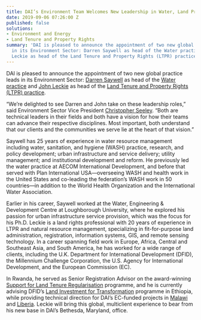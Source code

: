 ```yaml
---
title: DAI’s Environment Team Welcomes New Leadership in Water, Land Practices
date: 2019-09-06 07:26:00 Z
published: false
solutions:
- Environment and Energy
- Land Tenure and Property Rights
summary: 'DAI is pleased to announce the appointment of two new global practice leads
  in its Environment Sector: Darren Saywell as head of the Water practice and John
  Leckie as head of the Land Tenure and Property Rights (LTPR) practice. '
---
```


DAI is pleased to announce the appointment of two new global practice leads in its Environment Sector: [Darren Saywell](https://www.dai.com/who-we-are/our-team/darren-saywell) as head of the [Water practice](https://www.dai.com/our-work/solutions/environment-and-energy-solutions/water-and-sanitation-services-and-resource-management) and [John Leckie](https://www.dai.com/who-we-are/our-team/john-leckie) as head of the [Land Tenure and Property Rights (LTPR) practice](https://www.dai.com/our-work/solutions/environment-and-energy-solutions/land-tenure). 

“We’re delighted to see Darren and John take on these leadership roles,” said Environment Sector Vice President [Christopher Seeley](https://www.dai.com/who-we-are/our-team/christopher-seeley). “Both are technical leaders in their fields and both have a vision for how their teams can advance their respective disciplines. Most important, both understand that our clients and the communities we serve lie at the heart of that vision.”

Saywell has 25 years of experience in water resource management including water, sanitation, and hygiene (WASH) practice, research, and policy development; urban infrastructure and service delivery; utility management; and institutional development and reform. He previously led the water practice at AECOM International Development, and before that served with Plan International USA—overseeing WASH and health work in the United States and co-leading the federation’s WASH work in 50 countries—in addition to the World Health Organization and the International Water Association. 

Earlier in his career, Saywell worked at the Water, Engineering & Development Centre at Loughborough University, where he explored his passion for urban infrastructure service provision, which was the focus for his Ph.D.
Leckie is a land rights professional with 20 years of experience in LTPR and natural resource management, specializing in fit-for-purpose land administration, registration, information systems, GIS, and remote sensing technology. In a career spanning field work in Europe, Africa, Central and Southeast Asia, and South America, he has worked for a wide range of clients, including the U.K. Department for International Development (DFID), the Millennium Challenge Corporation, the U.S. Agency for International Development, and the European Commission (EC).

In Rwanda, he served as Senior Registration Advisor on the award-winning [Support for Land Tenure Regularisation](https://www.dai.com/our-work/projects/rwanda-support-land-tenure-regularisation) programme, and he is currently advising DFID’s [Land Investment for Transformation](https://www.dai.com/our-work/projects/ethiopia-land-investment-transformation-lift) programme in Ethiopia, while providing technical direction for DAI’s EC-funded projects in [Malawi](https://www.dai.com/our-work/projects/malawi-technical-cooperation-to-strengthen-national-capacity-in-implementing-land-policies-and-laws-efficiently-and-effectively-land-governance) and [Liberia](https://www.dai.com/our-work/projects/liberia-long-term-technical-assistance-for-the-implementation-of-the-voluntary-partnership-agreement-flegt-vpa). Leckie will bring this global, multiclient experience to bear from his new base in DAI’s Bethesda, Maryland, office.